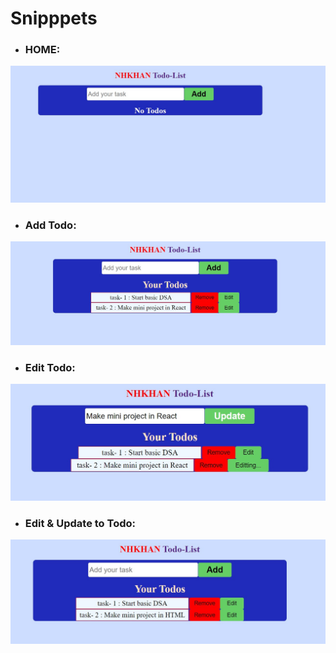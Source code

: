 # Snipppets

- ### HOME: <br/>
![home](./SS_App/1_home.jpg)

- ### Add Todo: <br/>
![add](./SS_App/2_addedSomeTask.jpg)

- ### Edit Todo: <br/>
![add](./SS_App/3_editButonClicked.jpg)

- ### Edit & Update to Todo: <br/>
![add](./SS_App/4_editedTaksAndUpdatedInTodos.jpg)
